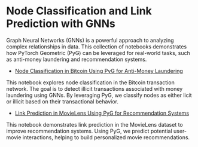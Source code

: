# Node Classification and Link Prediction with GNNs
Graph Neural Networks (GNNs) is a powerful approach to analyzing complex relationships in data. This collection of notebooks demonstrates how PyTorch Geometric (PyG) can be leveraged for real-world tasks, such as anti-money laundering and recommendation systems.

* [Node Classification in Bitcoin Using PyG for Anti-Money Laundering](https://colab.research.google.com/drive/1qfXnnojBuQO_EEDPQS_gEkmhwwCll7Wo?usp=sharing)

This notebook explores node classification in the Bitcoin transaction network. The goal is to detect illicit transactions associated with money laundering using GNNs. By leveraging PyG, we classify nodes as either licit or illicit based on their transactional behavior.

* [Link Prediction in MovieLens Using PyG for Recommendation Systems](https://colab.research.google.com/drive/1uWqwZUlG66hxYl3w_-vntDuW4CubrVsU?usp=sharing)

This notebook demonstrates link prediction in the MovieLens dataset to improve recommendation systems. Using PyG, we predict potential user-movie interactions, helping to build personalized movie recommendations.